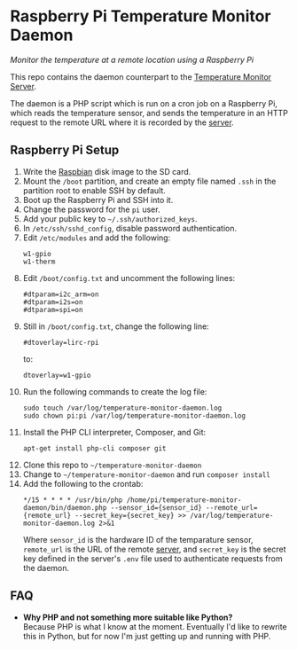 # Raspberry Pi Temperature Monitor Daemon

*Monitor the temperature at a remote location using a Raspberry Pi*

This repo contains the daemon counterpart to the [Temperature Monitor Server](https://github.com/philipnewcomer/rpi-temperature-monitor-server).

The daemon is a PHP script which is run on a cron job on a Raspberry Pi, which reads the temperature sensor, and sends the temperature in an HTTP request to the remote URL where it is recorded by the [server](https://github.com/philipnewcomer/rpi-temperature-monitor-server).

## Raspberry Pi Setup

 1. Write the [Raspbian](https://www.raspberrypi.org/downloads/raspbian/) disk image to the SD card.
 2. Mount the `/boot` partition, and create an empty file named `.ssh` in the partition root to enable SSH by default.
 3. Boot up the Raspberry Pi and SSH into it.
 4. Change the password for the `pi` user.
 5. Add your public key to `~/.ssh/authorized_keys`.
 6. In `/etc/ssh/sshd_config`, disable password authentication.
 7. Edit `/etc/modules` and add the following:
    ```
    w1-gpio
    w1-therm
    ```
 8. Edit `/boot/config.txt` and uncomment the following lines:
    ```
    #dtparam=i2c_arm=on
    #dtparam=i2s=on
    #dtparam=spi=on
    ```
 9. Still in `/boot/config.txt`, change the following line:
    ```
    #dtoverlay=lirc-rpi
    ```
    to:
    ```
    dtoverlay=w1-gpio
    ```
 10. Run the following commands to create the log file:
     ```
     sudo touch /var/log/temperature-monitor-daemon.log
     sudo chown pi:pi /var/log/temperature-monitor-daemon.log
     ```
 11. Install the PHP CLI interpreter, Composer, and Git:
     ```
     apt-get install php-cli composer git
     ```
 12. Clone this repo to `~/temperature-monitor-daemon`
 13. Change to `~/temperature-monitor-daemon` and run `composer install`
 14. Add the following to the crontab:
     ```
     */15 * * * * /usr/bin/php /home/pi/temperature-monitor-daemon/bin/daemon.php --sensor_id={sensor_id} --remote_url={remote_url} --secret_key={secret_key} >> /var/log/temperature-monitor-daemon.log 2>&1
     ```
     Where `sensor_id` is the hardware ID of the temparature sensor, `remote_url` is the URL of the remote [server](https://github.com/philipnewcomer/rpi-temperature-monitor-server), and `secret_key` is the secret key defined in the server's `.env` file used to authenticate requests from the daemon.

## FAQ

* **Why PHP and not something more suitable like Python?**  
  Because PHP is what I know at the moment. Eventually I'd like to rewrite this in Python, but for now I'm just getting up and running with PHP.
